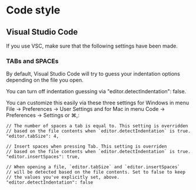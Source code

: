 # Code style

## Visual Studio Code

If you use VSC, make sure that the following settings have been made.

### TABs and SPACEs

By default, Visual Studio Code will try to guess your indentation options depending on the file you open.

You can turn off indentation guessing via "editor.detectIndentation": false.

You can customize this easily via these three settings for Windows in menu File → Preferences → User Settings and for Mac in menu Code → Preferences → Settings or ⌘,:

```
// The number of spaces a tab is equal to. This setting is overridden
// based on the file contents when `editor.detectIndentation` is true.
"editor.tabSize": 4,

// Insert spaces when pressing Tab. This setting is overriden
// based on the file contents when `editor.detectIndentation` is true.
"editor.insertSpaces": true,

// When opening a file, `editor.tabSize` and `editor.insertSpaces`
// will be detected based on the file contents. Set to false to keep
// the values you've explicitly set, above.
"editor.detectIndentation": false
```